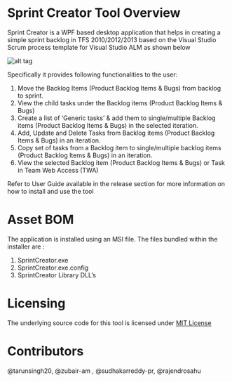 # Sprint Creator Tool Overview
Sprint Creator is a WPF based desktop application that helps in creating a simple sprint backlog in TFS 2010/2012/2013 based on the Visual Studio Scrum process template for Visual Studio ALM as shown below

![alt tag](https://cloud.githubusercontent.com/assets/16422549/14551736/76abe1fe-02f4-11e6-8da2-54403f3fbc31.png)

Specifically it provides following functionalities to the user: 
 
1. Move the Backlog Items (Product Backlog Items & Bugs) from backlog to sprint.
2. View the child tasks under the Backlog items (Product Backlog Items & Bugs)
3. Create a list of ‘Generic tasks’ & add them to single/multiple Backlog items (Product Backlog Items & Bugs) in the selected iteration.
4. Add, Update and Delete Tasks from Backlog items (Product Backlog Items & Bugs) in an iteration.
5. Copy set of tasks from a Backlog item to single/multiple backlog items (Product Backlog Items & Bugs) in an iteration.
6. View the selected Backlog item (Product Backlog Items & Bugs) or Task in Team Web Access (TWA)

Refer to User Guide available in the release section for more information on how to install and use the tool

# Asset BOM
 
 The application is installed using an MSI file. The files bundled within the installer are :
 
 1. SprintCreator.exe 
 2. SprintCreator.exe.config
 3. SprintCreator Library DLL’s

# Licensing
 The underlying source code for this tool is licensed under [MIT License](http://opensource.org/licenses/mit-license.php)
 
# Contributors
 @tarunsingh20, @zubair-am , @sudhakarreddy-pr, @rajendrosahu
